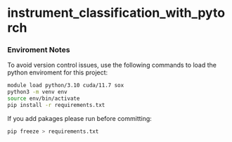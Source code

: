 # instrument_classification_with_pytorch

### Enviroment Notes
To avoid version control issues, use the following commands to load the python enviroment for this project:
```bash
module load python/3.10 cuda/11.7 sox
python3 -m venv env
source env/bin/activate
pip install -r requirements.txt
```
If you add pakages please run before committing:
```bash
pip freeze > requirements.txt
```
